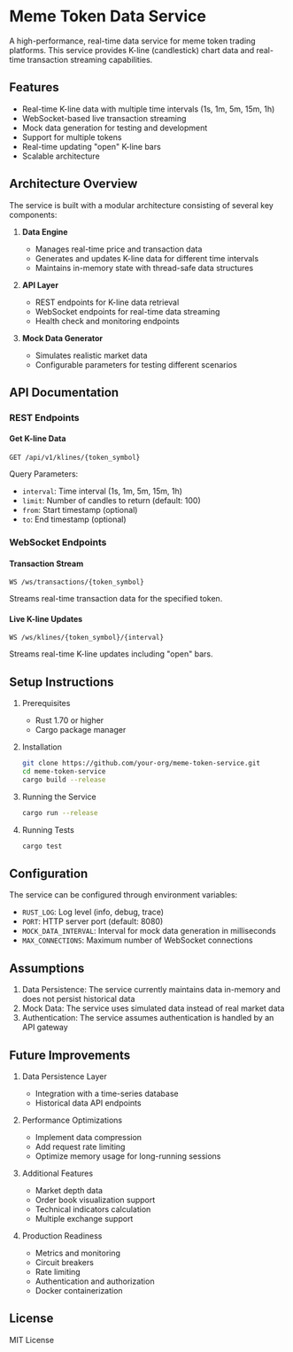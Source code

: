 # Meme Token Data Service

A high-performance, real-time data service for meme token trading platforms. This service provides K-line (candlestick) chart data and real-time transaction streaming capabilities.

## Features

- Real-time K-line data with multiple time intervals (1s, 1m, 5m, 15m, 1h)
- WebSocket-based live transaction streaming
- Mock data generation for testing and development
- Support for multiple tokens
- Real-time updating "open" K-line bars
- Scalable architecture

## Architecture Overview

The service is built with a modular architecture consisting of several key components:

1. **Data Engine**
   - Manages real-time price and transaction data
   - Generates and updates K-line data for different time intervals
   - Maintains in-memory state with thread-safe data structures

2. **API Layer**
   - REST endpoints for K-line data retrieval
   - WebSocket endpoints for real-time data streaming
   - Health check and monitoring endpoints

3. **Mock Data Generator**
   - Simulates realistic market data
   - Configurable parameters for testing different scenarios

## API Documentation

### REST Endpoints

#### Get K-line Data
```
GET /api/v1/klines/{token_symbol}
```
Query Parameters:
- `interval`: Time interval (1s, 1m, 5m, 15m, 1h)
- `limit`: Number of candles to return (default: 100)
- `from`: Start timestamp (optional)
- `to`: End timestamp (optional)

### WebSocket Endpoints

#### Transaction Stream
```
WS /ws/transactions/{token_symbol}
```
Streams real-time transaction data for the specified token.

#### Live K-line Updates
```
WS /ws/klines/{token_symbol}/{interval}
```
Streams real-time K-line updates including "open" bars.

## Setup Instructions

1. Prerequisites
   - Rust 1.70 or higher
   - Cargo package manager

2. Installation
   ```bash
   git clone https://github.com/your-org/meme-token-service.git
   cd meme-token-service
   cargo build --release
   ```

3. Running the Service
   ```bash
   cargo run --release
   ```

4. Running Tests
   ```bash
   cargo test
   ```

## Configuration

The service can be configured through environment variables:

- `RUST_LOG`: Log level (info, debug, trace)
- `PORT`: HTTP server port (default: 8080)
- `MOCK_DATA_INTERVAL`: Interval for mock data generation in milliseconds
- `MAX_CONNECTIONS`: Maximum number of WebSocket connections

## Assumptions

1. Data Persistence: The service currently maintains data in-memory and does not persist historical data
2. Mock Data: The service uses simulated data instead of real market data
3. Authentication: The service assumes authentication is handled by an API gateway

## Future Improvements

1. Data Persistence Layer
   - Integration with a time-series database
   - Historical data API endpoints

2. Performance Optimizations
   - Implement data compression
   - Add request rate limiting
   - Optimize memory usage for long-running sessions

3. Additional Features
   - Market depth data
   - Order book visualization support
   - Technical indicators calculation
   - Multiple exchange support

4. Production Readiness
   - Metrics and monitoring
   - Circuit breakers
   - Rate limiting
   - Authentication and authorization
   - Docker containerization

## License

MIT License 